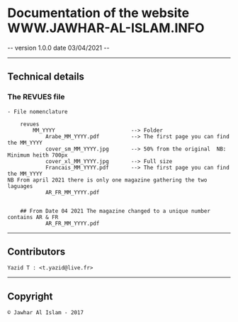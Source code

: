 
# Documentation of the website WWW.JAWHAR-AL-ISLAM.INFO

-- version 1.0.0 date 03/04/2021 --
 
---
 ## Technical details

  ### The REVUES file

    - File nomenclature 
        
        revues
            MM_YYYY                        --> Folder
                Arabe_MM_YYYY.pdf          --> The first page you can find the MM_YYYY 
                cover_sm_MM_YYYY.jpg       --> 50% from the original  NB: Minimum heith 700px
                cover_xl_MM_YYYY.jpg       --> Full size
                Francais_MM_YYYY.pdf       --> The first page you can find the MM_YYYY
    NB From april 2021 there is only one magazine gathering the two laguages
                AR_FR_MM_YYYY.pdf


        ## From Date 04 2021 The magazine changed to a unique number contains AR & FR
                AR_FR_MM_YYYY.pdf


---
 ## Contributors

    Yazid T : <t.yazid@live.fr>

---
 ## Copyright

    © Jawhar Al Islam - 2017
 